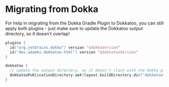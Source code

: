 # Migrating from Dokka

For help in migrating from the Dokka Gradle Plugin to Dokkatoo, you can still apply both plugins -
just make sure to update the Dokkatoo output directory, so it doesn't overlap!

```kotlin title="build.gradle.kts"
plugins {
  id("org.jetbrains.dokka") version "$dokkaVersion"
  id("dev.adamko.dokkatoo-html") version "$dokkatooVersion"
}

dokkatoo {
  // update the output directory, so it doesn't clash with the Dokka plugin! 
  dokkatooPublicationDirectory.set(layout.buildDirectory.dir("dokkatoo"))
}
```

[//]: # (TODO add tasks)
[//]: # (TODO add example directory tree of build dir)
